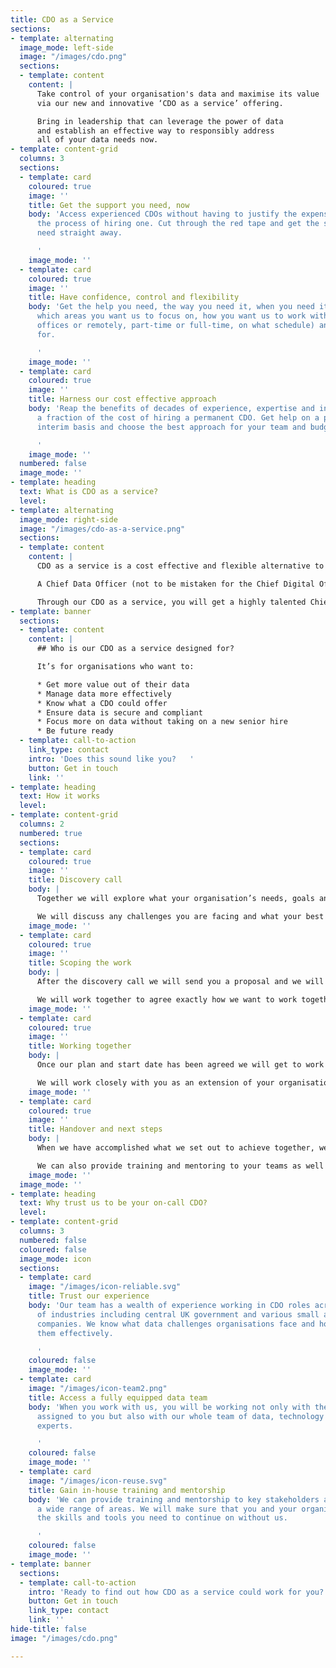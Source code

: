```yaml
---
title: CDO as a Service
sections:
- template: alternating
  image_mode: left-side
  image: "/images/cdo.png"
  sections:
  - template: content
    content: |
      Take control of your organisation's data and maximise its value
      via our new and innovative ‘CDO as a service’ offering.

      Bring in leadership that can leverage the power of data
      and establish an effective way to responsibly address
      all of your data needs now.
- template: content-grid
  columns: 3
  sections:
  - template: card
    coloured: true
    image: ''
    title: Get the support you need, now
    body: 'Access experienced CDOs without having to justify the expense or go through
      the process of hiring one. Cut through the red tape and get the support you
      need straight away.

      '
    image_mode: ''
  - template: card
    coloured: true
    image: ''
    title: Have confidence, control and flexibility
    body: 'Get the help you need, the way you need it, when you need it. Determine
      which areas you want us to focus on, how you want us to work with you (at your
      offices or remotely, part-time or full-time, on what schedule) and how long
      for.

      '
    image_mode: ''
  - template: card
    coloured: true
    image: ''
    title: Harness our cost effective approach
    body: 'Reap the benefits of decades of experience, expertise and insight, for
      a fraction of the cost of hiring a permanent CDO. Get help on a part-time or
      interim basis and choose the best approach for your team and budget.

      '
    image_mode: ''
  numbered: false
  image_mode: ''
- template: heading
  text: What is CDO as a service?
  level: 
- template: alternating
  image_mode: right-side
  image: "/images/cdo-as-a-service.png"
  sections:
  - template: content
    content: |
      CDO as a service is a cost effective and flexible alternative to recruiting a permanent Chief Data Officer.

      A Chief Data Officer (not to be mistaken for the Chief Digital Officer) is a senior executive responsible for the organisation-wide utilisation and governance of data. The role focuses on deriving the most value out of data for the organisation. This often includes being responsible for data strategy, data management, policy, privacy and compliance.

      Through our CDO as a service, you will get a highly talented Chief Data Officer with a wealth of industry experience, insight and knowledge, joining your team on your terms. Access top talent and senior leadership on-demand and with minimal risks and costs.
- template: banner
  sections:
  - template: content
    content: |
      ## Who is our CDO as a service designed for?

      It’s for organisations who want to:

      * Get more value out of their data
      * Manage data more effectively
      * Know what a CDO could offer
      * Ensure data is secure and compliant
      * Focus more on data without taking on a new senior hire
      * Be future ready
  - template: call-to-action
    link_type: contact
    intro: 'Does this sound like you?   '
    button: Get in touch
    link: ''
- template: heading
  text: How it works
  level: 
- template: content-grid
  columns: 2
  numbered: true
  sections:
  - template: card
    coloured: true
    image: ''
    title: Discovery call
    body: |
      Together we will explore what your organisation’s needs, goals and priorities are.

      We will discuss any challenges you are facing and what your best options are to tackle these. We will also agree what the best way to work together will be.
    image_mode: ''
  - template: card
    coloured: true
    image: ''
    title: Scoping the work
    body: |
      After the discovery call we will send you a proposal and we will scope out the details of the placement.

      We will work together to agree exactly how we want to work together, how long for, what the outcomes and expectations are and how we plan to get there.
    image_mode: ''
  - template: card
    coloured: true
    image: ''
    title: Working together
    body: |
      Once our plan and start date has been agreed we will get to work! Your CDO is now available to you along with the rest of our team.

      We will work closely with you as an extension of your organisation and support you in your vision.
    image_mode: ''
  - template: card
    coloured: true
    image: ''
    title: Handover and next steps
    body: |
      When we have accomplished what we set out to achieve together, we will arrange a thorough handover and ensure that you have everything you need to continue on without us.

      We can also provide training and mentoring to your teams as well as ad-hoc support on a retainer basis if required.
    image_mode: ''
  image_mode: ''
- template: heading
  text: Why trust us to be your on-call CDO?
  level: 
- template: content-grid
  columns: 3
  numbered: false
  coloured: false
  image_mode: icon
  sections:
  - template: card
    image: "/images/icon-reliable.svg"
    title: Trust our experience
    body: 'Our team has a wealth of experience working in CDO roles across a range
      of industries including central UK government and various small and medium sized
      companies. We know what data challenges organisations face and how to solve
      them effectively.

      '
    coloured: false
    image_mode: ''
  - template: card
    image: "/images/icon-team2.png"
    title: Access a fully equipped data team
    body: 'When you work with us, you will be working not only with the CDO expert
      assigned to you but also with our whole team of data, technology and business
      experts.

      '
    coloured: false
    image_mode: ''
  - template: card
    image: "/images/icon-reuse.svg"
    title: Gain in-house training and mentorship
    body: 'We can provide training and mentorship to key stakeholders and staff across
      a wide range of areas. We will make sure that you and your organisation have
      the skills and tools you need to continue on without us.

      '
    coloured: false
    image_mode: ''
- template: banner
  sections:
  - template: call-to-action
    intro: 'Ready to find out how CDO as a service could work for you?  '
    button: Get in touch
    link_type: contact
    link: ''
hide-title: false
image: "/images/cdo.png"

---
```

